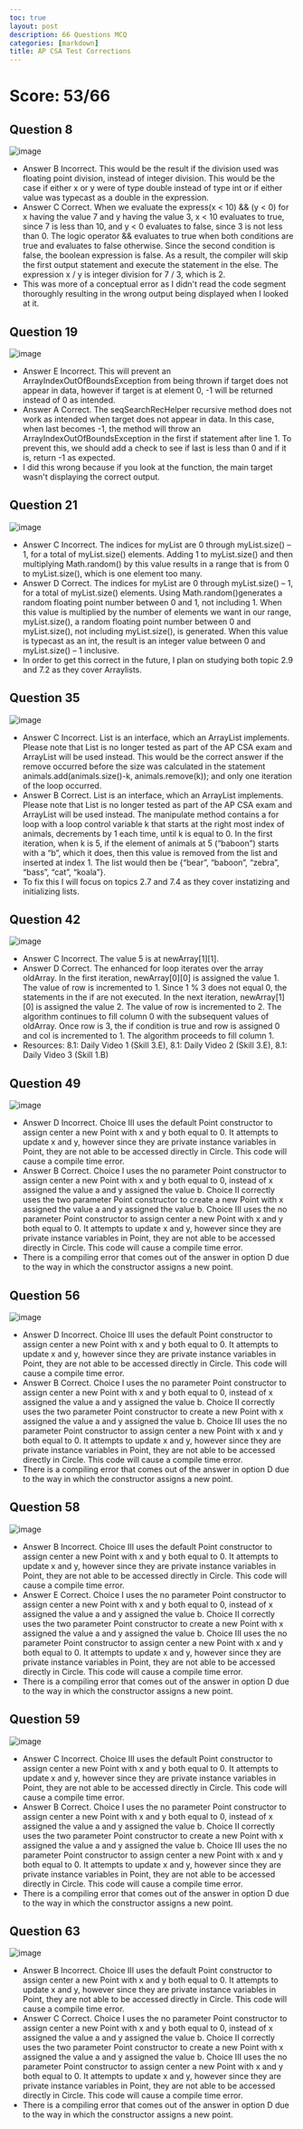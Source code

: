 ```yaml
---
toc: true
layout: post
description: 66 Questions MCQ
categories: [markdown]
title: AP CSA Test Corrections
---
```

# Score: 53/66
## Question 8
![image](https://user-images.githubusercontent.com/89223545/214115584-83c848bc-e4cb-49c7-913e-72f20c268228.png)
- Answer B
Incorrect. This would be the result if the division used was floating point division, instead of integer division. This would be the case if either x or y were of type double instead of type int or if either value was typecast as a double in the expression.
- Answer C
Correct. When we evaluate the express(x < 10) && (y < 0) for x having the value 7 and y having the value 3, x < 10 evaluates to true, since 7 is less than 10, and y < 0 evaluates to false, since 3 is not less than 0. The logic operator && evaluates to true when both conditions are true and evaluates to false otherwise. Since the second condition is false, the boolean expression is false. As a result, the compiler will skip the first output statement and execute the statement in the else. The expression x / y is integer division for 7 / 3, which is 2.
- This was more of a conceptual error as I didn't read the code segment thoroughly resulting in the wrong output being displayed when I looked at it.

## Question 19
![image](https://user-images.githubusercontent.com/89223545/214115905-3636d050-abe4-4a23-a4fd-c983d9087284.png)
- Answer E
Incorrect. This will prevent an ArrayIndexOutOfBoundsException from being thrown if target does not appear in data, however if target is at element 0, -1 will be returned instead of 0 as intended.
- Answer A
Correct. The seqSearchRecHelper recursive method does not work as intended when target does not appear in data. In this case, when last becomes -1, the method will throw an ArrayIndexOutOfBoundsException in the first if statement after line 1. To prevent this, we should add a check to see if last is less than 0 and if it is, return -1 as expected.
- I did this wrong because if you look at the function, the main target wasn't displaying the correct output.

## Question 21
![image](https://user-images.githubusercontent.com/89223545/214115999-f279b380-e352-4606-b18d-13ed31009b5d.png)
- Answer C
Incorrect. The indices for myList are 0 through myList.size() – 1, for a total of myList.size() elements. Adding 1 to myList.size() and then multiplying Math.random() by this value results in a range that is from 0 to myList.size(), which is one element too many.
- Answer D
Correct. The indices for myList are 0 through myList.size() – 1, for a total of myList.size() elements. Using Math.random()generates a random floating point number between 0 and 1, not including 1. When this value is multiplied by the number of elements we want in our range, myList.size(), a random floating point number between 0 and myList.size(), not including myList.size(), is generated. When this value is typecast as an int, the result is an integer value between 0 and myList.size() – 1 inclusive.
- In order to get this correct in the future, I plan on studying both topic 2.9 and 7.2 as they cover Arraylists.

## Question 35
![image](https://user-images.githubusercontent.com/89223545/214116215-a2a0b533-c727-47c3-97bf-5c89641a22f9.png)
- Answer C
Incorrect. List is an interface, which an ArrayList implements. Please note that List is no longer tested as part of the AP CSA exam and ArrayList will be used instead. This would be the correct answer if the remove occurred before the size was calculated in the statement animals.add(animals.size()-k, animals.remove(k)); and only one iteration of the loop occurred.
- Answer B
Correct. List is an interface, which an ArrayList implements. Please note that List is no longer tested as part of the AP CSA exam and ArrayList will be used instead. The manipulate method contains a for loop with a loop control variable k that starts at the right most index of animals, decrements by 1 each time, until k is equal to 0. In the first iteration, when k is 5, if the element of animals at 5 (“baboon”) starts with a “b”, which it does, then this value is removed from the list and inserted at index 1. The list would then be {“bear”, “baboon”, “zebra”, “bass”, “cat”, “koala”}. 
- To fix this I will focus on topics 2.7 and 7.4 as they cover instatizing and initializing lists.

## Question 42
![image](https://user-images.githubusercontent.com/89223545/214116362-fdf6a736-47e2-4d1e-a5a0-d1d90f18af3e.png)
- Answer C
Incorrect. The value 5 is at newArray[1][1].
- Answer D
Correct. The enhanced for loop iterates over the array oldArray. In the first iteration, newArray[0][0] is assigned the value 1. The value of row is incremented to 1. Since 1 % 3 does not equal 0, the statements in the if are not executed. In the next iteration, newArray[1][0] is assigned the value 2. The value of row is incremented to 2. The algorithm continues to fill column 0 with the subsequent values of oldArray. Once row is 3, the if condition is true and row is assigned 0 and col is incremented to 1. The algorithm proceeds to fill column 1. 
- Resources: 8.1: Daily Video 1 (Skill 3.E), 8.1: Daily Video 2 (Skill 3.E), 8.1: Daily Video 3 (Skill 1.B)

## Question 49
![image](https://user-images.githubusercontent.com/89223545/214116574-968760df-92ee-4c7f-8c63-e3dffea9e8a5.png)
- Answer D
Incorrect. Choice III uses the default Point constructor to assign center a new Point with x and y both equal to 0. It attempts to update x and y, however since they are private instance variables in Point, they are not able to be accessed directly in Circle. This code will cause a compile time error.
- Answer B
Correct. Choice I uses the no parameter Point constructor to assign center a new Point with x and y both equal to 0, instead of x assigned the value a and y assigned the value b. Choice II correctly uses the two parameter Point constructor to create a new Point with x assigned the value a and y assigned the value b. Choice III uses the no parameter Point constructor to assign center a new Point with x and y both equal to 0. It attempts to update x and y, however since they are private instance variables in Point, they are not able to be accessed directly in Circle. This code will cause a compile time error.
- There is a compiling error that comes out of the answer in option D due to the way in which the constructor assigns a new point.

## Question 56
![image](https://user-images.githubusercontent.com/89223545/214116716-2941c60d-ee7e-4cfd-b6db-b7b1f0ab74b3.png)
- Answer D
Incorrect. Choice III uses the default Point constructor to assign center a new Point with x and y both equal to 0. It attempts to update x and y, however since they are private instance variables in Point, they are not able to be accessed directly in Circle. This code will cause a compile time error.
- Answer B
Correct. Choice I uses the no parameter Point constructor to assign center a new Point with x and y both equal to 0, instead of x assigned the value a and y assigned the value b. Choice II correctly uses the two parameter Point constructor to create a new Point with x assigned the value a and y assigned the value b. Choice III uses the no parameter Point constructor to assign center a new Point with x and y both equal to 0. It attempts to update x and y, however since they are private instance variables in Point, they are not able to be accessed directly in Circle. This code will cause a compile time error.
- There is a compiling error that comes out of the answer in option D due to the way in which the constructor assigns a new point.


## Question 58
![image](https://user-images.githubusercontent.com/89223545/214116987-391b9185-a42e-4922-9a05-be848146f89e.png)
- Answer B
Incorrect. Choice III uses the default Point constructor to assign center a new Point with x and y both equal to 0. It attempts to update x and y, however since they are private instance variables in Point, they are not able to be accessed directly in Circle. This code will cause a compile time error.
- Answer E
Correct. Choice I uses the no parameter Point constructor to assign center a new Point with x and y both equal to 0, instead of x assigned the value a and y assigned the value b. Choice II correctly uses the two parameter Point constructor to create a new Point with x assigned the value a and y assigned the value b. Choice III uses the no parameter Point constructor to assign center a new Point with x and y both equal to 0. It attempts to update x and y, however since they are private instance variables in Point, they are not able to be accessed directly in Circle. This code will cause a compile time error.
- There is a compiling error that comes out of the answer in option D due to the way in which the constructor assigns a new point.

## Question 59
![image](https://user-images.githubusercontent.com/89223545/214117383-bc9da263-ba3e-466f-8c02-660c175cdc11.png)
- Answer C
Incorrect. Choice III uses the default Point constructor to assign center a new Point with x and y both equal to 0. It attempts to update x and y, however since they are private instance variables in Point, they are not able to be accessed directly in Circle. This code will cause a compile time error.
- Answer B
Correct. Choice I uses the no parameter Point constructor to assign center a new Point with x and y both equal to 0, instead of x assigned the value a and y assigned the value b. Choice II correctly uses the two parameter Point constructor to create a new Point with x assigned the value a and y assigned the value b. Choice III uses the no parameter Point constructor to assign center a new Point with x and y both equal to 0. It attempts to update x and y, however since they are private instance variables in Point, they are not able to be accessed directly in Circle. This code will cause a compile time error.
- There is a compiling error that comes out of the answer in option D due to the way in which the constructor assigns a new point.

## Question 63
![image](https://user-images.githubusercontent.com/89223545/214117543-3750777f-939e-40a6-853e-b100a588459d.png)
- Answer B
Incorrect. Choice III uses the default Point constructor to assign center a new Point with x and y both equal to 0. It attempts to update x and y, however since they are private instance variables in Point, they are not able to be accessed directly in Circle. This code will cause a compile time error.
- Answer C
Correct. Choice I uses the no parameter Point constructor to assign center a new Point with x and y both equal to 0, instead of x assigned the value a and y assigned the value b. Choice II correctly uses the two parameter Point constructor to create a new Point with x assigned the value a and y assigned the value b. Choice III uses the no parameter Point constructor to assign center a new Point with x and y both equal to 0. It attempts to update x and y, however since they are private instance variables in Point, they are not able to be accessed directly in Circle. This code will cause a compile time error.
- There is a compiling error that comes out of the answer in option D due to the way in which the constructor assigns a new point.



